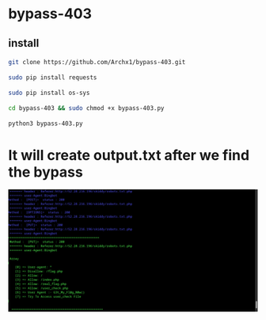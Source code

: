 # bypass-403

## install 
```bash
git clone https://github.com/Archx1/bypass-403.git
```
```bash 
sudo pip install requests
```
```bash
sudo pip install os-sys
```
```bash
cd bypass-403 && sudo chmod +x bypass-403.py
```

```bash
python3 bypass-403.py
```
# It will create output.txt after we find the bypass

<img src="result.png" alt="resutl">
